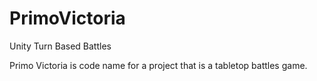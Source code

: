 # PrimoVictoria
Unity Turn Based Battles

Primo Victoria is code name for a project that is a tabletop battles game.  
